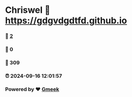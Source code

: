 # ChrisweI :link: https://gdgvdgdtfd.github.io 
### :page_facing_up: [2](https://gdgvdgdtfd.github.io/tag.html) 
### :speech_balloon: 0 
### :hibiscus: 309 
### :alarm_clock: 2024-09-16 12:01:57 
### Powered by :heart: [Gmeek](https://github.com/Meekdai/Gmeek)
